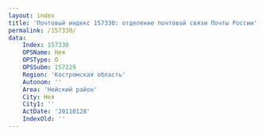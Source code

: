 ```yaml
---
layout: index
title: 'Почтовый индекс 157330: отделение почтовой связи Почты России'
permalink: /157330/
data:
    Index: 157330
    OPSName: Нея
    OPSType: О
    OPSSubm: 157229
    Region: 'Костромская область'
    Autonom: ''
    Area: 'Нейский район'
    City: Нея
    City1: ''
    ActDate: '20110128'
    IndexOld: ''
---
```

